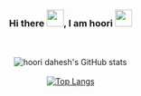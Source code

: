 <div align="center">
  
### Hi there <img src="https://raw.githubusercontent.com/MartinHeinz/MartinHeinz/master/wave.gif" width=30px, height=30px />, I am hoori <img src="https://c.tenor.com/eT_e-q0D5xoAAAAC/long-livethe-blob-sunglasses.gif" width=30px, height=30px />
<br><br>
![hoori dahesh's GitHub stats](https://github-readme-stats.vercel.app/api?username=hooridahesh&show_icons=true&theme=algolia)
<br><br>
[![Top Langs](https://github-readme-stats.vercel.app/api/top-langs/?username=hooridahesh&layout=compact&theme=algolia)](https://github.com/hooridahesh/hooridahesh)

</div>
